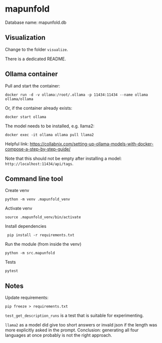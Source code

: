 # mapunfold

Database name: mapunfold.db

## Visualization

Change to the folder `visualize`.

There is a dedicated README.


## Ollama container

Pull and start the container:

    docker run -d -v ollama:/root/.ollama -p 11434:11434 --name ollama ollama/ollama

Or, if the container already exists:

    docker start ollama

The model needs to be installed, e.g. llama2:

    docker exec -it ollama ollama pull llama2

Helpful link: https://collabnix.com/setting-up-ollama-models-with-docker-compose-a-step-by-step-guide/

Note that this should not be empty after installing a model: `http://localhost:11434/api/tags`.


## Command line tool

Create venv

    python -m venv .mapunfold_venv

Activate venv

    source .mapunfold_venv/bin/activate

Install dependencies

     pip install -r requirements.txt

Run the module (from inside the venv)

    python -m src.mapunfold

Tests

    pytest


## Notes

Update requirements:

    pip freeze > requirements.txt

`test_get_description_runs` is a test that is suitable for experimenting.

`llama2` as a model did give too short answers or invald json if the length 
was more explicitly asked in the prompt. Conclusion: generating all four languages 
at once probably is not the right approach.